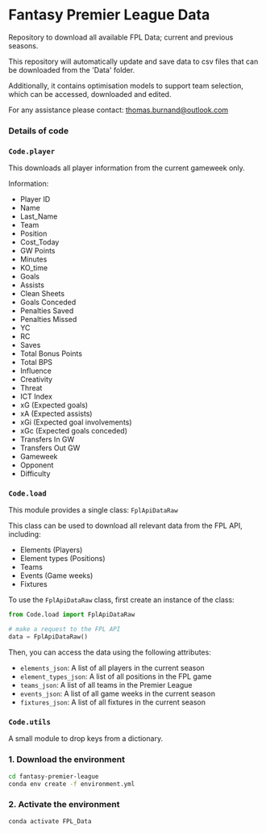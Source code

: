 # Fantasy Premier League Data 

Repository to download all available FPL Data; current and previous 
seasons. 

This repository will automatically update and save data to csv files that
can be downloaded from the 'Data' folder. 

Additionally, it contains optimisation models to support team selection, which 
can be accessed, downloaded and edited. 

For any assistance please contact: thomas.burnand@outlook.com

### **Details of code**

### `Code.player`

This downloads all player information from the current gameweek only. 

Information:

  * Player ID
  * Name
  * Last_Name
  * Team
  * Position
  * Cost_Today
  * GW Points
  * Minutes
  * KO_time
  * Goals
  * Assists
  * Clean Sheets
  * Goals Conceded
  * Penalties Saved
  * Penalties Missed
  * YC
  * RC
  * Saves
  * Total Bonus Points
  * Total BPS
  * Influence
  * Creativity
  * Threat
  * ICT Index
  * xG (Expected goals)
  * xA (Expected assists)
  * xGi (Expected goal involvements)
  * xGc (Expected goals conceded)
  * Transfers In GW
  * Transfers Out GW
  * Gameweek
  * Opponent
  * Difficulty

### `Code.load`

This module provides a single class: `FplApiDataRaw`

This class can be used to download all relevant data from the FPL API, including:
  * Elements (Players)
  * Element types (Positions)
  * Teams
  * Events (Game weeks)
  * Fixtures

To use the `FplApiDataRaw` class, first create an instance of the class:
```python
from Code.load import FplApiDataRaw

# make a request to the FPL API
data = FplApiDataRaw()
```
Then, you can access the data using the following attributes:
  * `elements_json`: A list of all players in the current season
  * `element_types_json`: A list of all positions in the FPL game
  * `teams_json`: A list of all teams in the Premier League
  * `events_json`: A list of all game weeks in the current season
  * `fixtures_json`: A list of all fixtures in the current season

### `Code.utils`

A small module to drop keys from a dictionary. 

### 1. Download the environment 
```bash
cd fantasy-premier-league
conda env create -f environment.yml
```

### 2. Activate the environment
```bash
conda activate FPL_Data
```